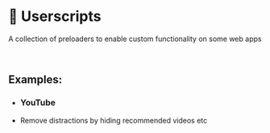 # 🍵 Userscripts
A collection of preloaders to enable custom functionality on some web apps

<br/>

## Examples:

- ### YouTube
- Remove distractions by hiding recommended videos etc
